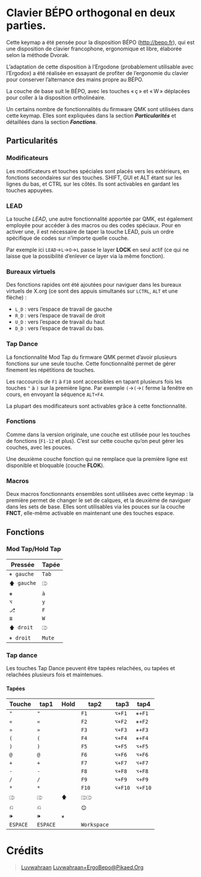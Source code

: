 
# Clavier BÉPO orthogonal en deux parties.

Cette keymap a été pensée pour la disposition BÉPO (http://bepo.fr), qui est une disposition de clavier francophone, ergonomique et libre, élaborée selon la méthode Dvorak.

L’adaptation de cette disposition à l’Ergodone (probablement utilisable avec l’Ergodox) a été réalisée en essayant de profiter de l’ergonomie du clavier pour conserver l’alternance des mains propre au BÉPO.

La couche de base suit le BÉPO, avec les touches « ç » et « W » déplacées pour coller à la disposition ortholinéaire.

Un certains nombre de fonctionnalités du firmware QMK sont utilisées dans cette keymap. Elles sont expliquées dans la section ***Particularités*** et détaillées dans la section ***Fonctions***.


## Particularités

### Modificateurs

Les modificateurs et touches spéciales sont placés vers les extérieurs, en fonctions secondaires sur des touches. SHIFT, GUI et ALT étant sur les lignes du bas, et CTRL sur les côtés.
Ils sont activables en gardant les touches appuyées.


### LEAD

La touche *LEAD*, une autre fonctionnalité apportée par QMK, est également employée pour accéder à des macros ou des codes spéciaux. Pour en activer une, il est nécessaire de taper la touche LEAD, puis un ordre spécifique de codes sur n’importe quelle couche.

Par exemple ici `LEAD`→`L`→`O`→`L` passe le layer **LOCK** en seul actif (ce qui ne laisse que la possibilité d’enlever ce layer via la même fonction).


### Bureaux virtuels

Des fonctions rapides ont été ajoutées pour naviguer dans les bureaux virtuels de X.org (ce sont des appuis simultanés sur `LCTRL`, `ALT` et une flèche) :
* `L_D` : vers l’espace de travail de gauche
* `R_D` : vers l’espace de travail de droit
* `U_D` : vers l’espace de travail du haut
* `D_D` : vers l’espace de travail du bas.


### Tap Dance

La fonctionnalité Mod Tap du firmware QMK permet d’avoir plusieurs fonctions sur une seule touche.
Cette fonctionnalité permet de gérer finement les répétitions de touches.

Les raccourcis de `F1` à `F10` sont accessibles en tapant plusieurs fois les touches `"` à `)` sur la première ligne. Par exemple `(`→`(`→`(` ferme la fenêtre en cours, en envoyant la séquence `ALT+F4`.

La plupart des modificateurs sont activables grâce à cette fonctionnalité.


### Fonctions

Comme dans la version originale, une couche est utilisée pour les touches de fonctions (`F1-12` et plus). C’est sur cette couche qu’on peut gérer les couches, avec les pouces.

Une deuxième couche fonction qui ne remplace que la première ligne est disponible et bloquable (couche **FLOK**).


### Macros

Deux macros fonctionnants ensembles sont utilisées avec cette keymap : la première permet de changer le set de calques, et la deuxième de naviguer dans les sets de base.
Elles sont utilisables via les pouces sur la couche **FNCT**, elle-même activable en maintenant une des touches espace.

## Fonctions

### Mod Tap/Hold Tap

Pressée         | Tapée
----------------|----------
`⎈ gauche`      | `Tab`
`🡅 gauche`      | `⎄`
`❖`             | `à`
`⌥`             | `y`
`⎇`             | `F`
`≣`             | `W`
`🡅 droit`       | `⎄`
`⎈ droit`       | `Mute`


### Tap dance

Les touches Tap Dance peuvent être tapées relachées, ou tapées et relachées plusieurs fois et maintenues.

#### Tapées

Touche    | tap1     | Hold     | tap2     | tap3     | tap4    | 
----------|----------|----------|----------|----------|---------|
 `"`      | `"`      |          | `F1`     | `⌥+F1`   | `⎈+F1`  |
 `«`      | `«`      |          | `F2`     | `⌥+F2`   | `⎈+F2`  |
 `»`      | `»`      |          | `F3`     | `⌥+F3`   | `⎈+F3`  |
 `(`      | `(`      |          | `F4`     | `⌥+F4`   | `⎈+F4`  |
 `)`      | `)`      |          | `F5`     | `⌥+F5`   | `⌥+F5`  |
 `@`      | `@`      |          | `F6`     | `⌥+F6`   | `⌥+F6`  |
 `+`      | `+`      |          | `F7`     | `⌥+F7`   | `⌥+F7`  |
 `-`      | `-`      |          | `F8`     | `⌥+F8`   | `⌥+F8`  |
 `/`      | `/`      |          | `F9`     | `⌥+F9`   | `⌥+F9`  |
 `*`      | `*`      |          | `F10`    | `⌥+F10`  | `⌥+F10` |
 `⎄`      | `⎄`      | `🡅`      | `⎄⎄`     |          |         |
 `⎌`      | `⎌`      |          | `😊`      |          |         |
 `🕪`      | `🕪`      | `⎈`      |          |          |         |
 `ESPACE` | `ESPACE` |          |`Workspace`|          |         |




# Crédits

> [Luvwahraan](https://github.com/Luvwahraan) <Luvwahraan+ErgoBepo@Pikaed.Org>

